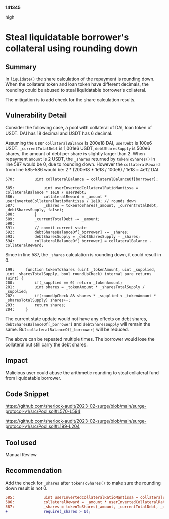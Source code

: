 __141345__

high

# Steal liquidatable borrower's collateral using rounding down

## Summary

In `liquidate()` the share calculation of the repayment is rounding down. When the collateral token and loan token have different decimals, the rounding could be abused to steal liquidatable borrower's collateral. 

The mitigation is to add check for the share calculation results.


## Vulnerability Detail

Consider the following case, a pool with collateral of DAI, loan token of USDT. DAI has 18 decimal and USDT has 6 decimal.

Assuming the user `collateralBalance` is 200e18 DAI, `userDebt` is 100e6 USDT. `_currentTotalDebt` is 1,001e6 USDT, `debtSharesSupply` is 500e6 shares, the amount of debt per share is slightly larger than 2.
When repayment `amount` is 2 USDT, the `_shares` returned by `tokenToShares()` in line 587 would be 0, due to rounding down. However the `collateralReward` from line 585-586 would be: 2 * (200e18 * 1e18 / 100e6) / 1e18 = 4e12 DAI.


```solidity
570:         uint collateralBalance = collateralBalanceOf[borrower];

585:             uint userInvertedCollateralRatioMantissa = collateralBalance * 1e18 / userDebt;
586:             collateralReward = _amount * userInvertedCollateralRatioMantissa / 1e18; // rounds down
587:             _shares = tokenToShares(_amount, _currentTotalDebt, _debtSharesSupply, false);
588:         }
589:         _currentTotalDebt -= _amount;
590: 
591:         // commit current state
592:         debtSharesBalanceOf[_borrower] -= _shares;
593:         debtSharesSupply = _debtSharesSupply - _shares;
594:         collateralBalanceOf[_borrower] = collateralBalance - collateralReward;
```

Since in line 587, the `_shares` calculation is rounding down, it could result in 0.
```solidity
199:     function tokenToShares (uint _tokenAmount, uint _supplied, uint _sharesTotalSupply, bool roundUpCheck) internal pure returns (uint) {
200:         if(_supplied == 0) return _tokenAmount;
201:         uint shares = _tokenAmount * _sharesTotalSupply / _supplied;
202:         if(roundUpCheck && shares * _supplied < _tokenAmount * _sharesTotalSupply) shares++;
203:         return shares;
204:     }
```

The current state update would not have any effects on debt shares, `debtSharesBalanceOf[_borrower]` and `debtSharesSupply` will remain the same. But `collateralBalanceOf[_borrower]` will be reduced. 

The above can be repeated multiple times. The borrower would lose the collateral but still carry the debt shares. 


## Impact

Malicious user could abuse the arithmetic rounding to steal collateral fund from liquidatable borrower.


## Code Snippet

https://github.com/sherlock-audit/2023-02-surge/blob/main/surge-protocol-v1/src/Pool.sol#L570-L594

https://github.com/sherlock-audit/2023-02-surge/blob/main/surge-protocol-v1/src/Pool.sol#L199-L204


## Tool used

Manual Review

## Recommendation

Add the check for `_shares` after `tokenToShares()` to make sure the rounding down result is not 0.

```diff
585:             uint userInvertedCollateralRatioMantissa = collateralBalance * 1e18 / userDebt;
586:             collateralReward = _amount * userInvertedCollateralRatioMantissa / 1e18; // rounds down
587:             _shares = tokenToShares(_amount, _currentTotalDebt, _debtSharesSupply, false);
+                require(_shares > 0);
```
